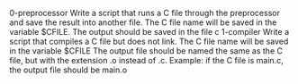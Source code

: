 0-preprocessor Write a script that runs a C file through the preprocessor and save the result into another file. The C file name will be saved in the variable $CFILE. The output should be saved in the file c
1-compiler Write a script that compiles a C file but does not link.
The C file name will be saved in the variable $CFILE
The output file should be named the same as the C file, but with the extension .o instead of .c.
Example: if the C file is main.c, the output file should be main.o
